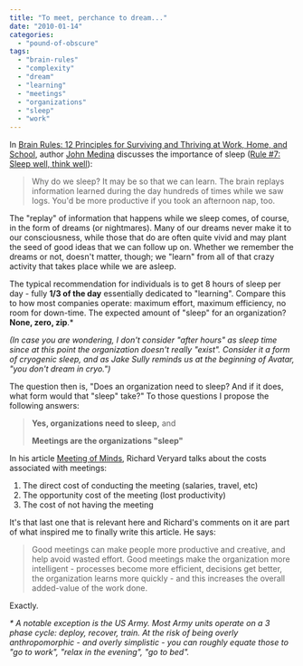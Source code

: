 ```yaml
---
title: "To meet, perchance to dream..."
date: "2010-01-14"
categories: 
  - "pound-of-obscure"
tags: 
  - "brain-rules"
  - "complexity"
  - "dream"
  - "learning"
  - "meetings"
  - "organizations"
  - "sleep"
  - "work"
---
```


In [Brain Rules: 12 Principles for Surviving and Thriving at Work, Home, and School](http://www.amazon.com/gp/product/0979777747?ie=UTF8&tag=gbrettmiller-20&linkCode=as2&camp=1789&creative=9325&creativeASIN=0979777747), author [John Medina](http://www.johnmedina.com/) discusses the importance of sleep ([Rule #7: Sleep well, think well](http://www.brainrules.net/sleep)):

> Why do we sleep? It may be so that we can learn. The brain replays information learned during the day hundreds of times while we saw logs. You'd be more productive if you took an afternoon nap, too.

The "replay" of information that happens while we sleep comes, of course, in the form of dreams (or nightmares). Many of our dreams never make it to our consciousness, while those that do are often quite vivid and may plant the seed of good ideas that we can follow up on. Whether we remember the dreams or not, doesn't matter, though; we "learn" from all of that crazy activity that takes place while we are asleep.

The typical recommendation for individuals is to get 8 hours of sleep per day - fully **1/3 of the day** essentially dedicated to "learning". Compare this to how most companies operate: maximum effort, maximum efficiency, no room for down-time. The expected amount of "sleep" for an organization? **None, zero, zip**.\*

_(In case you are wondering, I don't consider "after hours" as sleep time since at this point the organization doesn't really "exist". Consider it a form of cryogenic sleep, and as Jake Sully reminds us at the beginning of Avatar, "you don't dream in cryo.")_

The question then is, "Does an organization need to sleep? And if it does, what form would that "sleep" take?" To those questions I propose the following answers:

> **Yes, organizations need to sleep,** and
> 
> **Meetings are the organizations "sleep"**

In his article [Meeting of Minds](http://demandingchange.blogspot.com/2010/01/meeting-of-minds.html), Richard Veryard talks about the costs associated with meetings:

1. The direct cost of conducting the meeting (salaries, travel, etc)
2. The opportunity cost of the meeting (lost productivity)
3. The cost of not having the meeting

It's that last one that is relevant here and Richard's comments on it are part of what inspired me to finally write this article. He says:

> Good meetings can make people more productive and creative, and help avoid wasted effort. Good meetings make the organization more intelligent - processes become more efficient, decisions get better, the organization learns more quickly - and this increases the overall added-value of the work done.

Exactly.

_\* A notable exception is the US Army. Most Army units operate on a 3 phase cycle: deploy, recover, train. At the risk of being overly anthropomorphic - and overly simplistic - you can roughly equate those to "go to work", "relax in the evening", "go to bed"._
